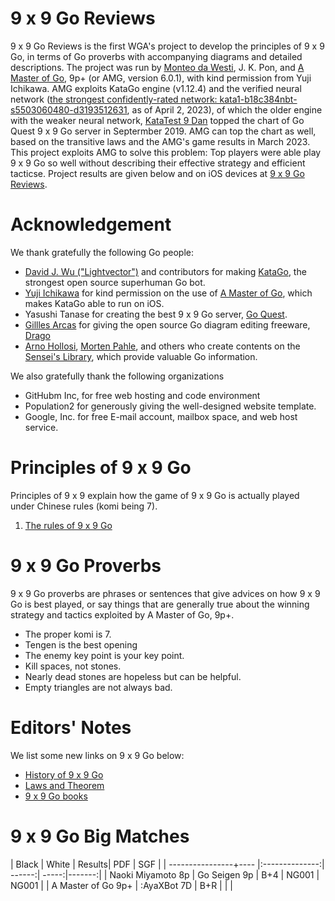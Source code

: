 # 9 x 9 Go Reviews
9 x 9 Go Reviews is the first WGA's project to develop the principles of 9 x 9 Go, in terms of Go proverbs with accompanying diagrams and detailed descriptions. The project was run by [Monteo da Westi](http://wars.fm/go9#user/monteodawesti), J. K. Pon, and [A Master of Go](https://apps.apple.com/us/app/a-master-of-go/id1442035374), 9p+ (or AMG, version 6.0.1), with kind permission from Yuji Ichikawa. AMG exploits KataGo engine (v1.12.4) and the verified neural network ([the strongest confidently-rated network: kata1-b18c384nbt-s5503060480-d3193512631](https://katagotraining.org/networks/kata1/), as of April 2, 2023), of which the older engine with the weaker neural network, [KataTest 9 Dan](http://wars.fm/go9#user/katatest) topped the chart of Go Quest 9 x 9 Go server in Septermber 2019. AMG can top the chart as well, based on the transitive laws and the AMG's game results in March 2023. This project exploits AMG to solve this problem: Top players were able play 9 x 9 Go so well without describing their effective strategy and efficient tacticse. Project results are given below and on iOS devices at [9 x 9 Go Reviews](https://9x9go.github.io/reviews).

# Acknowledgement
We thank gratefully the following Go people:
- [David J. Wu ("Lightvector")](https://github.com/lightvector) and contributors for making [KataGo](https://github.com/lightvector/KataGo), the strongest open source superhuman Go bot.
- [Yuji Ichikawa](https://github.com/y-ich) for kind permission on the use of [A Master of Go](https://apps.apple.com/us/app/a-master-of-go/id1442035374), which makes KataGo able to run on iOS.
- Yasushi Tanase for creating the best 9 x 9 Go server, [Go Quest](http://wars.fm/go9).
- [Gillles Arcas](https://github.com/GillesArcas) for giving the open source Go diagram editing freeware, [Drago](https://godrago.net/)
- [Arno Hollosi](https://senseis.xmp.net/?ArnoHollosi), [Morten Pahle](https://senseis.xmp.net/?MortenPahle), and others who create contents on the [Sensei's Library](https://senseis.xmp.net/), which provide valuable Go information.

We also gratefully thank the following organizations
- GitHubm Inc, for free web hosting and code environment 
- Population2 for generously giving the well-designed website template.
- Google, Inc. for free E-mail account, mailbox space, and web host service.

# Principles of 9 x 9 Go
Principles of 9 x 9 explain how the game of 9 x 9 Go is actually played under Chinese rules (komi being 7). 
1. [The rules of 9 x 9 Go](https://9x9go.github.io/reviews/pdf/P001.pdf)

# 9 x 9 Go Proverbs
9 x 9 Go proverbs are phrases or sentences that give advices on how 9 x 9 Go is best played, or say things that are generally true about the winning strategy and tactics exploited by A Master of Go, 9p+. 
- The proper komi is 7.
- Tengen is the best opening
- The enemy key point is your key point.
- Kill spaces, not stones.
- Nearly dead stones are hopeless but can be helpful.
- Empty triangles are not always bad.

# Editors' Notes
We list some new links on 9 x 9 Go below:
- [History of 9 x 9 Go](https://9x9go.github.ic/reviews/history.html)
- [Laws and Theorem](https://9x9go.github.ic/reviews/theroem001.html)
- [9 x 9 Go books](http://www.9x9go.org) 

# 9 x 9 Go Big Matches
| Black                 | White          | Results| PDF   | SGF    |
| ----------------+---- |:--------------:| ------:| -----:|-------:|
| Naoki Miyamoto 8p     | Go Seigen 9p   | B+4    | NG001 | NG001  |
| A Master of Go 9p+    | :AyaXBot 7D    | B+R    |       |        |

